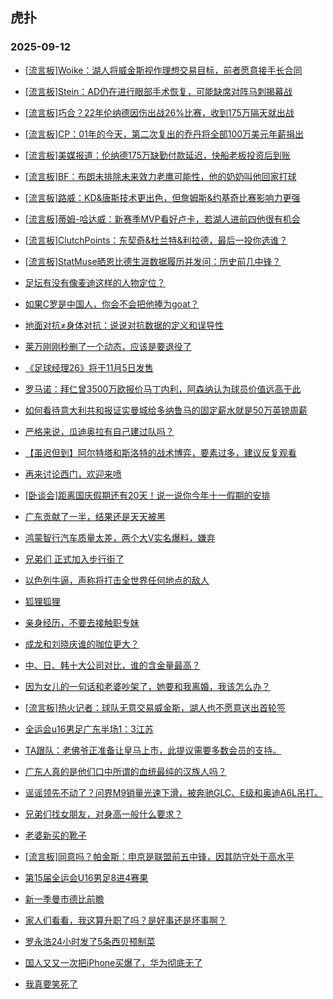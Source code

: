 ## 虎扑 
### 2025-09-12

+ [[流言板]Woike：湖人将威金斯视作理想交易目标，前者愿意接手长合同](https://bbs.hupu.com/634779689.html)

+ [[流言板]Stein：AD仍在进行眼部手术恢复，可能缺席对阵马刺揭幕战](https://bbs.hupu.com/634778988.html)

+ [[流言板]巧合？22年伦纳德因伤出战26%比赛，收到175万隔天就出战](https://bbs.hupu.com/634780083.html)

+ [[流言板]CP：01年的今天，第二次复出的乔丹将全部100万美元年薪捐出](https://bbs.hupu.com/634779751.html)

+ [[流言板]美媒报道：伦纳德175万缺勤付款延迟，快船老板投资后到账](https://bbs.hupu.com/634778184.html)

+ [[流言板]BF：布朗未排除未来效力老鹰可能性，他的奶奶叫他回家打球](https://bbs.hupu.com/634779286.html)

+ [[流言板]路威：KD&amp;唐斯技术更出色，但詹姆斯&amp;约基奇比赛影响力更强](https://bbs.hupu.com/634779131.html)

+ [[流言板]蒂姆-哈达威：新赛季MVP看好卢卡，若湖人进前四他很有机会](https://bbs.hupu.com/634778252.html)

+ [[流言板]ClutchPoints：东契奇&amp;杜兰特&amp;利拉德，最后一投你选谁？](https://bbs.hupu.com/634779523.html)

+ [[流言板]StatMuse晒恩比德生涯数据履历并发问：历史前几中锋？](https://bbs.hupu.com/634779376.html)

+ [足坛有没有像麦迪这样的人物定位？](https://bbs.hupu.com/634774631.html)

+ [如果C罗是中国人，你会不会把他捧为goat？](https://bbs.hupu.com/634775204.html)

+ [地面对抗≠身体对抗：说说对抗数据的定义和误导性](https://bbs.hupu.com/634775304.html)

+ [莱万刚刚秒删了一个动态，应该是要退役了](https://bbs.hupu.com/634779775.html)

+ [《足球经理26》将于11月5日发售](https://bbs.hupu.com/634776587.html)

+ [罗马诺：拜仁曾3500万欧报价马丁内利，阿森纳认为球员价值远高于此](https://bbs.hupu.com/634775408.html)

+ [如何看待意大利共和报证实曼城给多纳鲁马的固定薪水就是50万英镑周薪](https://bbs.hupu.com/634775714.html)

+ [严格来说，瓜迪奥拉有自己建过队吗？](https://bbs.hupu.com/634775389.html)

+ [【虽迟但到】阿尔特塔和斯洛特的战术博弈，要素过多，建议反复观看](https://bbs.hupu.com/634775291.html)

+ [再来讨论西门，欢迎来喷](https://bbs.hupu.com/634777619.html)

+ [[卧谈会]距离国庆假期还有20天！说一说你今年十一假期的安排](https://bbs.hupu.com/634778808.html)

+ [广东贡献了一半，结果还是天天被黑](https://bbs.hupu.com/634778674.html)

+ [鸿蒙智行汽车质量太差，两个大V实名爆料，嫌弃](https://bbs.hupu.com/634778240.html)

+ [兄弟们 正式加入步行街了](https://bbs.hupu.com/634777707.html)

+ [以色列牛逼，声称将打击全世界任何地点的敌人](https://bbs.hupu.com/634777998.html)

+ [狐狸狐狸](https://bbs.hupu.com/634778487.html)

+ [亲身经历，不要去接触职专妹](https://bbs.hupu.com/634778116.html)

+ [成龙和刘晓庆谁的咖位更大？](https://bbs.hupu.com/634777911.html)

+ [中、日、韩十大公司对比，谁的含金量最高？](https://bbs.hupu.com/634778926.html)

+ [因为女儿的一句话和老婆吵架了，她要和我离婚，我该怎么办？ ​​​](https://bbs.hupu.com/634779710.html)

+ [[流言板]热火记者：球队无意交易威金斯，湖人也不愿意送出首轮签](https://bbs.hupu.com/634780613.html)

+ [全运会u16男足广东半场1：3江苏](https://bbs.hupu.com/634778912.html)

+ [TA跟队：老佛爷正准备让皇马上市，此提议需要多数会员的支持。](https://bbs.hupu.com/634776251.html)

+ [广东人真的是他们口中所谓的血统最纯的汉族人吗？](https://bbs.hupu.com/634778829.html)

+ [谣谣领先不动了？问界M9销量光速下滑，被奔驰GLC、E级和奥迪A6L吊打。](https://bbs.hupu.com/634780077.html)

+ [兄弟们找女朋友，对身高一般什么要求？](https://bbs.hupu.com/634778680.html)

+ [老婆新买的靴子](https://bbs.hupu.com/634779912.html)

+ [[流言板]同意吗？帕金斯：申京是联盟前五中锋，因其防守处于高水平](https://bbs.hupu.com/634780293.html)

+ [第15届全运会U16男足8进4赛果](https://bbs.hupu.com/634777809.html)

+ [新一季曼市德比前瞻](https://bbs.hupu.com/634776727.html)

+ [家人们看看，我这算升职了吗？是好事还是坏事啊？](https://bbs.hupu.com/634780657.html)

+ [罗永浩24小时发了5条西贝预制菜](https://bbs.hupu.com/634780054.html)

+ [国人又又一次把iPhone买爆了，华为彻底无了](https://bbs.hupu.com/634780516.html)

+ [我真要笑死了](https://bbs.hupu.com/634779155.html)

